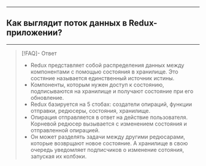 ----
## Как выглядит поток данных в Redux-приложении?
----
> [!FAQ]- Ответ
> - Redux представляет собой распределения данных между компонентами с помощью состояния в хранилище. Это состяние называется единственный источник истины.
> -  Компоненты, которым нужен доступ к состоянию, подписываются на хранилище и получают состояние при его обновление. 
> - Redux базируется на 5 стобах: создатели опираций, функции отправки, редюсеры, состояния, хранилище.
> - Опирация отправляется в ответ на действие пользователя. Корневой редюсер вызывается с изменением состояния и отправленной опирацией. 
> - Он может разделять задачи между другими редюсарами, которые возврщают новое состояние. А хранилище в свою очередь уведомляет подписчиков о изменение сотояния, запуская их  колбэки. 